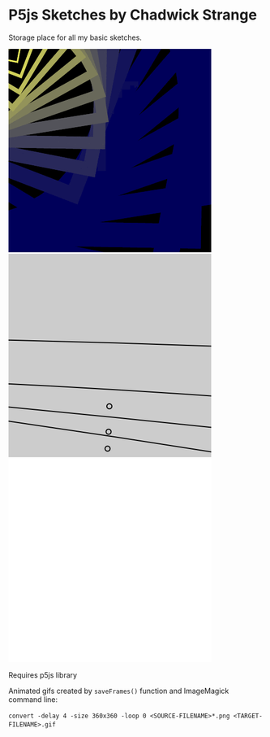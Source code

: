# P5js Sketches by Chadwick Strange

Storage place for all my basic sketches.

![18MAR2017](18MAR2017/18MAR2017-animated.gif)
![19MAR2017](19MAR2017/19MAR2017-animated.gif)
![20MAR2017](20MAR2017/20MAR2017-animated.gif)

Requires p5js library

Animated gifs created by `saveFrames()` function and ImageMagick command line:

`convert -delay 4 -size 360x360 -loop 0 <SOURCE-FILENAME>*.png <TARGET-FILENAME>.gif`
